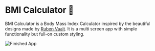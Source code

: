 # BMI Calculator 💪

BMI Calculator is a Body Mass Index Calculator inspired by the beautiful designs made by [Ruben Vaalt](https://dribbble.com/shots/4585382-Simple-BMI-Calculator). It is a multi screen app with simple functionality but full-on custom styling.

![Finished App](https://github.com/londonappbrewery/Images/blob/master/bmi-calc-demo.gif)
